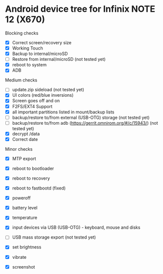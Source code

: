 # Android device tree for Infinix NOTE 12 (X670)

Blocking checks
- [x] Correct screen/recovery size
- [x] Working Touch
- [x] Backup to internal/microSD
- [ ] Restore from internal/microSD (not tested yet)
- [x] reboot to system
- [x] ADB

Medium checks
- [ ] update.zip sideload (not tested yet)
- [x] UI colors (red/blue inversions)
- [x] Screen goes off and on
- [x] F2FS/EXT4 Support
- [x] all important partitions listed in mount/backup lists
- [ ] backup/restore to/from external (USB-OTG) storage (not tested yet)
- [ ] backup/restore to/from adb (https://gerrit.omnirom.org/#/c/15943/) (not tested yet)
- [x] decrypt /data
- [x] Correct date

Minor checks
- [x] MTP export
- [x] reboot to bootloader
- [x] reboot to recovery
- [x] reboot to fastbootd (fixed)
- [x] poweroff
- [x] battery level
- [x] temperature
- [x] input devices via USB (USB-OTG) - keyboard, mouse and disks
- [ ] USB mass storage export (not tested yet)
- [x] set brightness
- [x] vibrate
- [x] screenshot

